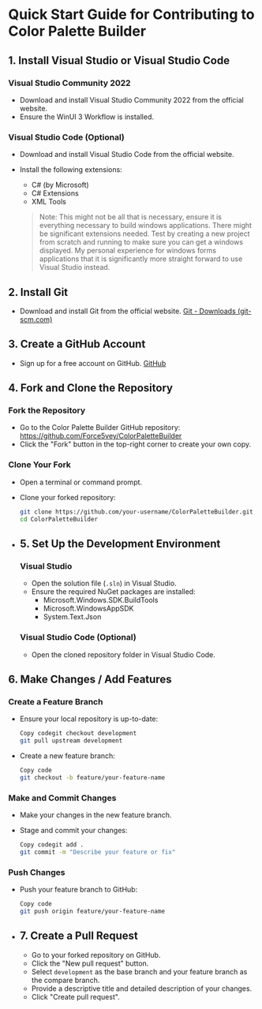 ﻿# Quick Start Guide for Contributing to Color Palette Builder

## 1. Install Visual Studio or Visual Studio Code

### Visual Studio Community 2022

- Download and install Visual Studio Community 2022 from the official website.
- Ensure the WinUI 3 Workflow is installed.

### Visual Studio Code (Optional)

- Download and install Visual Studio Code from the official website.
- Install the following extensions:
  - C# (by Microsoft)
  - C# Extensions
  - XML Tools
  
  > Note: This might not be all that is necessary, ensure it is everything necessary to build windows applications. There might be significant extensions needed. Test by creating a new project from scratch and running to make sure you can get a windows displayed. My personal experience for windows forms applications that it is significantly more straight forward to use Visual Studio instead.

## 2. Install Git

- Download and install Git from the official website. [Git - Downloads (git-scm.com)](https://git-scm.com/downloads)

## 3. Create a GitHub Account

- Sign up for a free account on GitHub. [GitHub](https://github.com/)

## 4. Fork and Clone the Repository

### Fork the Repository

- Go to the Color Palette Builder GitHub repository: https://github.com/Force5vey/ColorPaletteBuilder
- Click the "Fork" button in the top-right corner to create your own copy.

### Clone Your Fork

- Open a terminal or command prompt.

- Clone your forked repository:  

  ```sh  
  git clone https://github.com/your-username/ColorPaletteBuilder.git  
  cd ColorPaletteBuilder

- ## 5. Set Up the Development Environment

  ### Visual Studio

  - Open the solution file (`.sln`) in Visual Studio.
  - Ensure the required NuGet packages are installed:
    - Microsoft.Windows.SDK.BuildTools
    - Microsoft.WindowsAppSDK
    - System.Text.Json

  ### Visual Studio Code (Optional)

  - Open the cloned repository folder in Visual Studio Code.

## 6. Make Changes / Add Features

### Create a Feature Branch

- Ensure your local repository is up-to-date:

  ```sh
  Copy codegit checkout development
  git pull upstream development
  ```

- Create a new feature branch:

  ```sh
  Copy code
  git checkout -b feature/your-feature-name
  ```

### Make and Commit Changes

- Make your changes in the new feature branch.

- Stage and commit your changes:

  ```sh
  Copy codegit add .
  git commit -m "Describe your feature or fix"
  ```

### Push Changes

- Push your feature branch to GitHub:

  ```sh
  Copy code
  git push origin feature/your-feature-name
  ```

- ## 7. Create a Pull Request

  - Go to your forked repository on GitHub.
  - Click the "New pull request" button.
  - Select `development` as the base branch and your feature branch as the compare branch.
  - Provide a descriptive title and detailed description of your changes.
  - Click "Create pull request".

